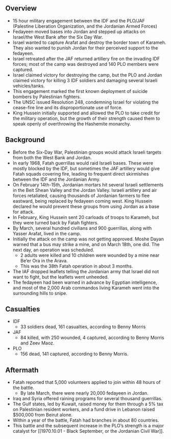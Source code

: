 ## Overview
- 15 hour military engagement between the IDF and the PLO/JAF (Palestine Liberation Organization, and the Jordanian Armed Forces)
- Fedayeen moved bases into Jordan and stepped up attacks on Israel/the West Bank after the Six Day War.
- Israel wanted to capture Arafat and destroy the border town of Karameh. They also wanted to punish Jordan for their perceived support to the fedayeen.
- Israel retreated after the JAF returned artillery fire on the invading IDF forces; most of the camp was destroyed and 140 PLO members were captured.
- Israel claimed victory for destroying the camp, but the PLO and Jordan claimed victory for killing 3 IDF soldiers and damaging several Israeli vehicles/tanks.
- This engagement marked the first known deployment of suicide bombers by Palestinian fighters.
- The UNSC issued Resolution 248, condemning Israel for violating the cease-fire line and its disproportionate use of force.
- King Hussein initially supported and  allowed the PLO to take credit for the military operation, but the growth of their strength caused them to speak openly of overthrowing the Hashemite monarchy.
## Background
- Before the Six-Day War, Palestinian groups would attack Israeli targets from both the West Bank and Jordan.
- In early 1968, Fatah guerrillas would raid Israeli bases. These were mostly blocked by the IDF, but sometimes the JAF artillery would give Fatah squads covering fire, leading to frequent direct skirmishes between the IDF and the Jordanian Army.
- On February 14th-15th, Jordanian mortars hit several Israeli settlements in the Beit Shean Valley and the Jordan Valley. Israeli artillery and air forces retaliated, causing thousands of Jordanian farmers to flee eastward, being replaced by fedayeen coming west. King Hussein declared he would prevent these groups from using Jordan as a base for attack.
- In February, King Hussein sent 20 carloads of troops to Karameh, but they were turned back by Fatah fighters.
- By March, several hundred civilians and 900 guerrillas, along with Yasser Arafat, lived in the camp.
- Initially the attack on the camp was not getting approved. Moshe Dayan warned that a bus may strike a mine, and on March 18th, one did. The next day, an operation was scheduled.
	- 2 adults were killed and 10 children were wounded by a mine near Be’er Ora in the Arava.
	- This was the 38th Fatah operation in about 3 months.
- The IAF dropped leaflets telling the Jordanian army that Israel did not want to fight, but the leaflets went unheeded.
- The fedayeen had been warned in advance by Egyptian intelligence, and most of the 2,000 Arab commandos living Karameh went into the surrounding hills to snipe.
## Casualties
- IDF
	- 33 soldiers dead, 161 casualties, according to Benny Morris
- JAF
	- 84 killed, with 250 wounded, 4 captured, according to Benny Morris and Zeev Maoz.
- PLO
	- 156 dead, 141 captured, according to Benny Morris.
## Aftermath
- Fatah reported that 5,000 volunteers applied to join within 48 hours of the battle.
	- By late March, there were nearly 20,000 fedayeen in Jordan.
- Iraq and Syria offered raining programs for several thousand guerrillas.
- The Gulf states, led by Kuwait, raised money for them through a 5% tax on Palestinian resident workers, and a fund drive in Lebanon raised $500,000 from Beirut alone.
- Within a year of the battle, Fatah had branches in about 80 countries.
- This battle and the subsequent increase in the PLO’s strength is a major catalyst for [[1970.10.01 - Black September, or the Jordanian Civil War]].